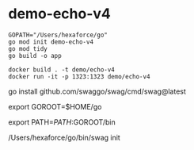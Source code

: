 # demo-echo-v4

```
GOPATH="/Users/hexaforce/go"
go mod init demo-echo-v4
go mod tidy
go build -o app
```

```
docker build . -t demo/echo-v4
docker run -it -p 1323:1323 demo/echo-v4
```

go install github.com/swaggo/swag/cmd/swag@latest

export GOROOT=$HOME/go

export PATH=$PATH:$GOROOT/bin

/Users/hexaforce/go/bin/swag init
